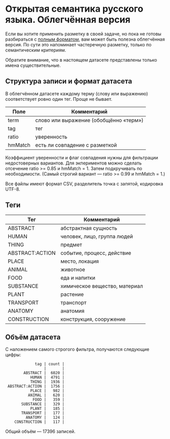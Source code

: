 # Открытая семантика русского языка. Облегчённая версия

Если вы хотите применить разметку в своей задаче, но пока не готовы разбираться с [полным форматом], вам может быть полезна облегчённая версия. По сути это напоминает частеречную разметку, только по семантическим критериям.

Обратите внимание, что в настоящем датасете представлены только имена существительные. 

## Структура записи и формат датасета

В облегчённом датасете каждому терму (слову или выражению) соответствует ровно один тег. Проще не бывает.

| Поле  | Комментарий |
| ------------- | ------------- |
| term | слово или выражение (обобщённо «терм»)  |
| tag | тег  |
| ratio | уверенность  |
| hmMatch | есть ли совпадение с разметкой  |

Коэффициент уверенности и флаг совпадения нужны для фильтрации недостоверных вариантов. Для экпериментов можно сделать отсечение ratio >= 0.85 и hmMatch = 1. Затем подкручивать по необходимости. (Самый строгий вариант — ratio >= 0.99 и hmMatch = 1.)

Все файлы имеют формат CSV, разделитель точка с запятой, кодировка UTF-8.

## Теги
| Тег  | Комментарий |
| ------------- | ------------- |
| ABSTRACT | абстрактная сущность |
| HUMAN | человек, лицо, группа людей |
| THING | предмет |
| ABSTRACT:ACTION | событие, процесс, действие |
| PLACE | место, локация |
| ANIMAL | животное |
| FOOD | еда и напитки |
| SUBSTANCE | химическое вещество, материал |
| PLANT | растение |
| TRANSPORT | транспорт |
| ANATOMY | анатомия |
| CONSTRUCTION | конструкция, сооружение |

## Объём датасета

С наложением самого строгого фильтра, получаются следующие цифры: 

```
             tag | count |
                 |       |
        ABSTRACT |  6020 |
           HUMAN |  4791 |
           THING |  1936 |
 ABSTRACT:ACTION |  1756 |
           PLACE |   982 |
          ANIMAL |   620 |
            FOOD |   359 |
       SUBSTANCE |   329 |
           PLANT |   185 |
       TRANSPORT |   177 |
         ANATOMY |   124 |
    CONSTRUCTION |   117 |
```

Общий объём — 17396 записей.

[полным форматом]: <..>